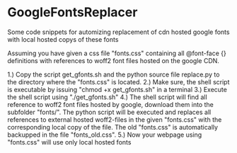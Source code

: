 # GoogleFontsReplacer
Some code snippets for automizing replacement of cdn hosted google fonts with local hosted copys of these fonts

Assuming you have given a css file "fonts.css" containing all @font-face {} definitions with references to woff2 font files hosted on the google CDN.

1.) Copy the script get_gfonts.sh and the python source file replace.py to the directory where the "fonts.css" is located.
2.) Make sure, the shell script is executable by issuing "chmod +x get_gfonts.sh" in a terminal
3.) Execute the shell script using "./get_gfonts.sh"
4.) The shell script will find all reference to woff2 font files hosted by google, download them into the subfolder "fonts/". The python script will be executed and replaces all references to external hosted woff2-files in the given "fonts.css" with the corresponding local copy of the file. The old "fonts.css" is automatically backupped in the file "fonts_old.css".
5.) Now your webpage using "fonts.css" will use only local hosted fonts
